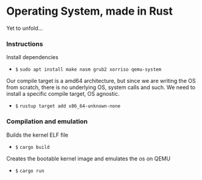 # Operating System, made in Rust

Yet to unfold...

### Instructions
Install dependencies
- `$` `sudo apt install make nasm grub2 xorriso qemu-system`

Our compile target is a amd64 architecture, but since we are writing the OS from scratch, there is no underlying OS, system calls and such. We need to install a specific compile target, OS agnostic.
- `$` `rustup target add x86_64-unknown-none`

### Compilation and emulation
Builds the kernel ELF file
- `$` `cargo build`

Creates the bootable kernel image and emulates the os on QEMU
- `$` `cargo run`